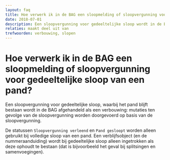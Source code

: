 ```yaml
---
layout: faq
title: Hoe verwerk ik in de BAG een sloopmelding of sloopvergunning voor gedeeltelijke sloop van een pand?
date: 2018-07-01
description: Een sloopvergunning voor gedeeltelijke sloop wordt in de BAG afgehandeld als een verbouwing.
relaties: maakt deel uit van
trefwoorden: verbouwing, slopen
---
```


# Hoe verwerk ik in de BAG een sloopmelding of sloopvergunning voor gedeeltelijke sloop van een pand?

Een sloopvergunning voor gedeeltelijke sloop, waarbij het pand blijft bestaan wordt in de BAG afgehandeld als een verbouwing: mutaties ten gevolge van de sloopvergunning worden doorgevoerd op basis van de sloopvergunning.

De statussen `Sloopvergunning verleend` en `Pand gesloopt` worden alleen gebruikt bij volledige sloop van een pand. Een verblijfsobject (en de nummeraanduiding) wordt bij gedeeltelijke sloop alleen ingetrokken als deze ophoudt te bestaan (dat is bijvoorbeeld het geval bij splitsingen en samenvoegingen).
